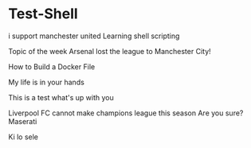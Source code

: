 # Test-Shell
i support manchester united
Learning shell scripting

Topic of the week
Arsenal lost the league to Manchester City!

How to Build a Docker File

My life is in your hands

This is a test
what's up with you

Liverpool FC cannot make champions league this season
Are you sure?
 Maserati
 
 Ki lo sele
